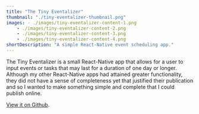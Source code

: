 ```yaml
---
title: "The Tiny Eventalizer"
thumbnail: "./tiny-eventalizer-thumbnail.png"
images: - ./images/tiny-eventalizer-content-1.png
    - ./images/tiny-eventalizer-content-2.png
    - ./images/tiny-eventalizer-content-3.png
    - ./images/tiny-eventalizer-content-4.png
shortDescription: "A simple React-Native event scheduling app."
---
```


The Tiny Eventalizer is a small React-Native app that allows for a user to input events or tasks that may last for a duration of one day or longer. Although my other React-Native apps had attained greater functionality, they did not have a sense of completeness yet that justified their publication and so I wanted to make something simple and complete that I could publish online.

<a href="https://github.com/greatwillow/the-tiny-eventalizer" target="_blank">View it on Github</a>.
